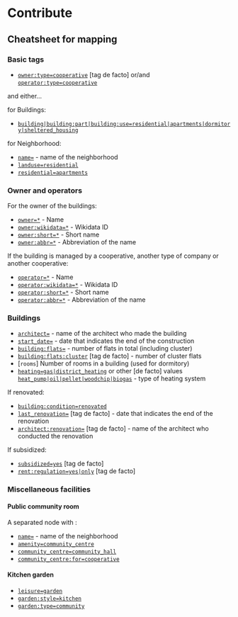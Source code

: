 # Contribute

## Cheatsheet for mapping

### Basic tags

- [`owner:type=cooperative`](https://taginfo.openstreetmap.org/tags/owner%3Atype=cooperative) [tag de facto] or/and [`operator:type=cooperative`](https://wiki.openstreetmap.org/wiki/Key:operator:type)

and either…

for Buildings:

- [`building|building:part|building:use=residential|apartments|dormitory|sheltered_housing`](https://wiki.openstreetmap.org/wiki/Buildings)

for Neighborhood:

- [`name=`](https://wiki.openstreetmap.org/wiki/Key:name) - name of the neighborhood
- [`landuse=residential`](https://wiki.openstreetmap.org/wiki/Tag:landuse%3Dresidential)
- [`residential=apartments`](https://wiki.openstreetmap.org/wiki/Tag:residential%3Dapartments)

### Owner and operators

For the owner of the buildings:

- [`owner=*`](https://wiki.openstreetmap.org/wiki/Key:owner) - Name
- [`owner:wikidata=*`](https://wiki.openstreetmap.org/wiki/Key:operator#Further_details) - Wikidata ID
- [`owner:short=*`](https://wiki.openstreetmap.org/wiki/Key:operator#Further_details) - Short name
- [`owner:abbr=*`](https://wiki.openstreetmap.org/wiki/Key:operator#Further_details) - Abbreviation of the name

If the building is managed by a cooperative, another type of company or another cooperative:

- [`operator=*`](https://wiki.openstreetmap.org/wiki/Key:operator) - Name
- [`operator:wikidata=*`](https://wiki.openstreetmap.org/wiki/Key:operator#Further_details) - Wikidata ID
- [`operator:short=*`](https://wiki.openstreetmap.org/wiki/Key:operator#Further_details) - Short name
- [`operator:abbr=*`](https://wiki.openstreetmap.org/wiki/Key:operator#Further_details) - Abbreviation of the name

### Buildings

- [`architect=`](https://wiki.openstreetmap.org/wiki/Key:architect) - name of the architect who made the building
- [`start_date=`](https://wiki.openstreetmap.org/wiki/Key:start_date) - date that indicates the end of the construction
- [`building:flats=`](https://wiki.openstreetmap.org/wiki/Key:building:flats) - number of flats in total (including cluster)
- [`building:flats:cluster`](https://taginfo.openstreetmap.org/keys/building%3Aflats%3Acluster) [tag de facto] - number of cluster flats
- [`rooms`] Number of rooms in a building (used for dormitory)
- [`heating=gas|district_heating`](https://wiki.openstreetmap.org/wiki/Key:heating) or other [de facto] values [`heat_pump|oil|pellet|woodchip|biogas`](https://taginfo.openstreetmap.org/keys/heating#values) - type of heating system

If renovated:
- [`building:condition=renovated`](https://wiki.openstreetmap.org/wiki/Key:building:condition)
- [`last_renovation=`](https://taginfo.openstreetmap.org/keys/last_renovation) [tag de facto] - date that indicates the end of the renovation
- [`architect:renovation=`](https://taginfo.openstreetmap.org/keys/architect%renovation) [tag de facto] - name of the architect who conducted the renovation

If subsidized:
- [`subsidized=yes`](https://taginfo.openstreetmap.org/keys/subsidized) [tag de facto]
- [`rent:regulation=yes|only`](https://taginfo.openstreetmap.org/keys/rent%3Aregulation) [tag de facto]

### Miscellaneous facilities

#### Public community room

A separated node with :
- [`name=`](https://wiki.openstreetmap.org/wiki/Key:name) - name of the neighborhood
- [`amenity=community_centre`](https://wiki.openstreetmap.org/wiki/Tag:amenity%3Dcommunity_centre)
- [`community_centre=community_hall`](https://wiki.openstreetmap.org/wiki/Tag:community_centre%3Dcommunity_hall)
- [`community_centre:for=cooperative`](https://wiki.openstreetmap.org/wiki/Key:community_centre:for)

#### Kitchen garden

- [`leisure=garden`](https://wiki.openstreetmap.org/wiki/Tag:leisure=garden)
- [`garden:style=kitchen`](https://wiki.openstreetmap.org/wiki/Key:garden:style)
- [`garden:type=community`](https://wiki.openstreetmap.org/wiki/Key:garden:type)
